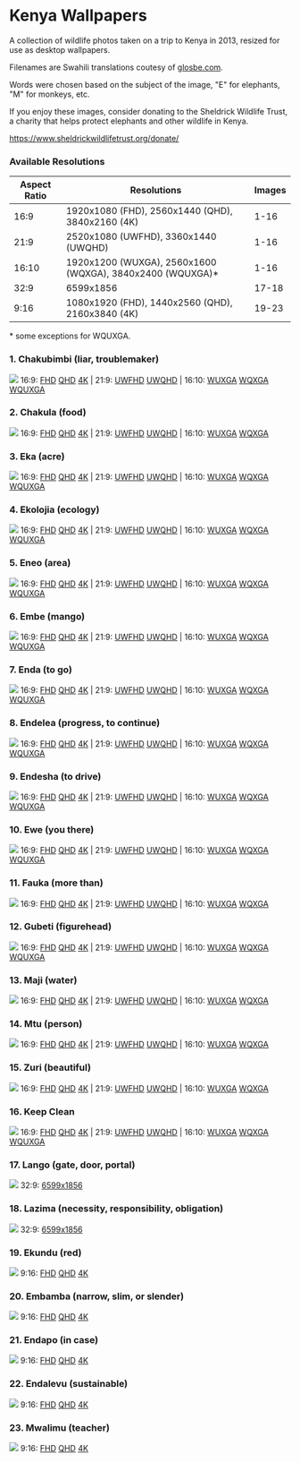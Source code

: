 # Kenya Wallpapers

A collection of wildlife photos taken on a trip to Kenya in 2013, resized for use as desktop wallpapers.

Filenames are Swahili translations coutesy of [glosbe.com](https://glosbe.com/en/sw/). 

Words were chosen based on the subject of the image, "E" for elephants, "M" for monkeys, etc. 

If you enjoy these images, consider donating to the Sheldrick Wildlife Trust, a charity that helps protect elephants and other wildlife in Kenya. 

https://www.sheldrickwildlifetrust.org/donate/ 

### Available Resolutions

| Aspect Ratio | Resolutions                                   | Images |
|--------------|-----------------------------------------------|------------------|
| 16:9         | 1920x1080 (FHD), 2560x1440 (QHD), 3840x2160 (4K) | 1-16               |
| 21:9         | 2520x1080 (UWFHD), 3360x1440 (UWQHD)        |   1-16               |
| 16:10        | 1920x1200 (WUXGA), 2560x1600 (WQXGA), 3840x2400 (WQUXGA)* |    1-16              |
| 32:9         | 6599x1856                                    | 17-18                |
| 9:16         | 1080x1920 (FHD), 1440x2560 (QHD), 2160x3840 (4K) | 19-23               |


\* some exceptions for WQUXGA.

### 1. Chakubimbi (liar, troublemaker)
![](webp/Chakubimbi.webp)
16:9: [FHD](16x9/1920x1080/FHD_Chakubimbi.jpg) [QHD](16x9/2560x1440/QHD_Chakubimbi.jpg) [4K](16x9/3840x2160/4K_Chakubimbi.jpg)
| 21:9: [UWFHD](21x9/2520x1080/UWFHD_Chakubimbi.jpg) [UWQHD](21x9/3360x1440/UWQHD_Chakubimbi.jpg)
| 16:10: [WUXGA](16x10/1920x1200/WUXGA_Chakubimbi.jpg) [WQXGA](16x10/2560x1600/WQXGA_Chakubimbi.jpg) [WQUXGA](16x10/3840x2400/WQUXGA_Chakubimbi.jpg)

### 2. Chakula (food)
![](webp/Chakula.webp)
16:9: [FHD](16x9/1920x1080/FHD_Chakula.jpg) [QHD](16x9/2560x1440/QHD_Chakula.jpg) [4K](16x9/3840x2160/4K_Chakula.jpg)
| 21:9: [UWFHD](21x9/2520x1080/UWFHD_Chakula.jpg) [UWQHD](21x9/3360x1440/UWQHD_Chakula.jpg)
| 16:10: [WUXGA](16x10/1920x1200/WUXGA_Chakula.jpg) [WQXGA](16x10/2560x1600/WQXGA_Chakula.jpg)

### 3. Eka (acre)
![](webp/Eka.webp)
16:9: [FHD](16x9/1920x1080/FHD_Eka.jpg) [QHD](16x9/2560x1440/QHD_Eka.jpg) [4K](16x9/3840x2160/4K_Eka.jpg)
| 21:9: [UWFHD](21x9/2520x1080/UWFHD_Eka.jpg) [UWQHD](21x9/3360x1440/UWQHD_Eka.jpg)
| 16:10: [WUXGA](16x10/1920x1200/WUXGA_Eka.jpg) [WQXGA](16x10/2560x1600/WQXGA_Eka.jpg) [WQUXGA](16x10/3840x2400/WQUXGA_Eka.jpg)

### 4. Ekolojia (ecology)
![](webp/Ekolojia.webp)
16:9: [FHD](16x9/1920x1080/FHD_Ekolojia.jpg) [QHD](16x9/2560x1440/QHD_Ekolojia.jpg) [4K](16x9/3840x2160/4K_Ekolojia.jpg)
| 21:9: [UWFHD](21x9/2520x1080/UWFHD_Ekolojia.jpg) [UWQHD](21x9/3360x1440/UWQHD_Ekolojia.jpg)
| 16:10: [WUXGA](16x10/1920x1200/WUXGA_Ekolojia.jpg) [WQXGA](16x10/2560x1600/WQXGA_Ekolojia.jpg) [WQUXGA](16x10/3840x2400/WQUXGA_Ekolojia.jpg)

### 5. Eneo (area)
![](webp/Eneo.webp)
16:9: [FHD](16x9/1920x1080/FHD_Eneo.jpg) [QHD](16x9/2560x1440/QHD_Eneo.jpg) [4K](16x9/3840x2160/4K_Eneo.jpg)
| 21:9: [UWFHD](21x9/2520x1080/UWFHD_Eneo.jpg) [UWQHD](21x9/3360x1440/UWQHD_Eneo.jpg)
| 16:10: [WUXGA](16x10/1920x1200/WUXGA_Eneo.jpg) [WQXGA](16x10/2560x1600/WQXGA_Eneo.jpg) [WQUXGA](16x10/3840x2400/WQUXGA_Eneo.jpg)

### 6. Embe (mango)
![](webp/Embe.webp)
16:9: [FHD](16x9/1920x1080/FHD_Embe.jpg) [QHD](16x9/2560x1440/QHD_Embe.jpg) [4K](16x9/3840x2160/4K_Embe.jpg)
| 21:9: [UWFHD](21x9/2520x1080/UWFHD_Embe.jpg) [UWQHD](21x9/3360x1440/UWQHD_Embe.jpg)
| 16:10: [WUXGA](16x10/1920x1200/WUXGA_Embe.jpg) [WQXGA](16x10/2560x1600/WQXGA_Embe.jpg) [WQUXGA](16x10/3840x2400/WQUXGA_Embe.jpg)

### 7. Enda (to go)
![](webp/Enda.webp)
16:9: [FHD](16x9/1920x1080/FHD_Enda.jpg) [QHD](16x9/2560x1440/QHD_Enda.jpg) [4K](16x9/3840x2160/4K_Enda.jpg)
| 21:9: [UWFHD](21x9/2520x1080/UWFHD_Enda.jpg) [UWQHD](21x9/3360x1440/UWQHD_Enda.jpg)
| 16:10: [WUXGA](16x10/1920x1200/WUXGA_Enda.jpg) [WQXGA](16x10/2560x1600/WQXGA_Enda.jpg) [WQUXGA](16x10/3840x2400/WQUXGA_Enda.jpg)

### 8. Endelea (progress, to continue)
![](webp/Endelea.webp)
16:9: [FHD](16x9/1920x1080/FHD_Endelea.jpg) [QHD](16x9/2560x1440/QHD_Endelea.jpg) [4K](16x9/3840x2160/4K_Endelea.jpg)
| 21:9: [UWFHD](21x9/2520x1080/UWFHD_Endelea.jpg) [UWQHD](21x9/3360x1440/UWQHD_Endelea.jpg)
| 16:10: [WUXGA](16x10/1920x1200/WUXGA_Endelea.jpg) [WQXGA](16x10/2560x1600/WQXGA_Endelea.jpg) [WQUXGA](16x10/3840x2400/WQUXGA_Endelea.jpg)

### 9. Endesha (to drive)
![](webp/Endesha.webp)
16:9: [FHD](16x9/1920x1080/FHD_Endesha.jpg) [QHD](16x9/2560x1440/QHD_Endesha.jpg) [4K](16x9/3840x2160/4K_Endesha.jpg)
| 21:9: [UWFHD](21x9/2520x1080/UWFHD_Endesha.jpg) [UWQHD](21x9/3360x1440/UWQHD_Endesha.jpg)
| 16:10: [WUXGA](16x10/1920x1200/WUXGA_Endesha.jpg) [WQXGA](16x10/2560x1600/WQXGA_Endesha.jpg) [WQUXGA](16x10/3840x2400/WQUXGA_Endesha.jpg)

### 10. Ewe (you there)
![](webp/Ewe.webp)
16:9: [FHD](16x9/1920x1080/FHD_Ewe.jpg) [QHD](16x9/2560x1440/QHD_Ewe.jpg) [4K](16x9/3840x2160/4K_Ewe.jpg)
| 21:9: [UWFHD](21x9/2520x1080/UWFHD_Ewe.jpg) [UWQHD](21x9/3360x1440/UWQHD_Ewe.jpg)
| 16:10: [WUXGA](16x10/1920x1200/WUXGA_Ewe.jpg) [WQXGA](16x10/2560x1600/WQXGA_Ewe.jpg) [WQUXGA](16x10/3840x2400/WQUXGA_Ewe.jpg)

### 11. Fauka (more than)
![](webp/Fauka.webp)
16:9: [FHD](16x9/1920x1080/FHD_Fauka.jpg) [QHD](16x9/2560x1440/QHD_Fauka.jpg) [4K](16x9/3840x2160/4K_Fauka.jpg)
| 21:9: [UWFHD](21x9/2520x1080/UWFHD_Fauka.jpg) [UWQHD](21x9/3360x1440/UWQHD_Fauka.jpg)
| 16:10: [WUXGA](16x10/1920x1200/WUXGA_Fauka.jpg) [WQXGA](16x10/2560x1600/WQXGA_Fauka.jpg)

### 12. Gubeti (figurehead)
![](webp/Gubeti.webp)
16:9: [FHD](16x9/1920x1080/FHD_Gubeti.jpg) [QHD](16x9/2560x1440/QHD_Gubeti.jpg) [4K](16x9/3840x2160/4K_Gubeti.jpg)
| 21:9: [UWFHD](21x9/2520x1080/UWFHD_Gubeti.jpg) [UWQHD](21x9/3360x1440/UWQHD_Gubeti.jpg)
| 16:10: [WUXGA](16x10/1920x1200/WUXGA_Gubeti.jpg) [WQXGA](16x10/2560x1600/WQXGA_Gubeti.jpg) [WQUXGA](16x10/3840x2400/WQUXGA_Gubeti.jpg)

### 13. Maji (water)
![](webp/Maji.webp)
16:9: [FHD](16x9/1920x1080/FHD_Maji.jpg) [QHD](16x9/2560x1440/QHD_Maji.jpg) [4K](16x9/3840x2160/4K_Maji.jpg)
| 21:9: [UWFHD](21x9/2520x1080/UWFHD_Maji.jpg) [UWQHD](21x9/3360x1440/UWQHD_Maji.jpg)
| 16:10: [WUXGA](16x10/1920x1200/WUXGA_Maji.jpg) [WQXGA](16x10/2560x1600/WQXGA_Maji.jpg)

### 14. Mtu (person)
![](webp/Mtu.webp)
16:9: [FHD](16x9/1920x1080/FHD_Mtu.jpg) [QHD](16x9/2560x1440/QHD_Mtu.jpg) [4K](16x9/3840x2160/4K_Mtu.jpg)
| 21:9: [UWFHD](21x9/2520x1080/UWFHD_Mtu.jpg) [UWQHD](21x9/3360x1440/UWQHD_Mtu.jpg)
| 16:10: [WUXGA](16x10/1920x1200/WUXGA_Mtu.jpg) [WQXGA](16x10/2560x1600/WQXGA_Mtu.jpg)

### 15. Zuri (beautiful)
![](webp/Zuri.webp)
16:9: [FHD](16x9/1920x1080/FHD_Zuri.jpg) [QHD](16x9/2560x1440/QHD_Zuri.jpg) [4K](16x9/3840x2160/4K_Zuri.jpg)
| 21:9: [UWFHD](21x9/2520x1080/UWFHD_Zuri.jpg) [UWQHD](21x9/3360x1440/UWQHD_Zuri.jpg)
| 16:10: [WUXGA](16x10/1920x1200/WUXGA_Zuri.jpg) [WQXGA](16x10/2560x1600/WQXGA_Zuri.jpg)

### 16. Keep Clean
![](webp/KeepClean.webp)
16:9: [FHD](16x9/1920x1080/FHD_KeepClean.jpg) [QHD](16x9/2560x1440/QHD_KeepClean.jpg) [4K](16x9/3840x2160/4K_KeepClean.jpg)
| 21:9: [UWFHD](21x9/2520x1080/UWFHD_KeepClean.jpg) [UWQHD](21x9/3360x1440/UWQHD_KeepClean.jpg)
| 16:10: [WUXGA](16x10/1920x1200/WUXGA_KeepClean.jpg) [WQXGA](16x10/2560x1600/WQXGA_KeepClean.jpg) [WQUXGA](16x10/3840x2400/WQUXGA_KeepClean.jpg)

### 17. Lango (gate, door, portal)
![](webp/Lango.webp)
32:9: [6599x1856](32x9/6599x1856_Lango.jpg)

### 18. Lazima (necessity, responsibility, obligation)
![](webp/Lazima.webp)
32:9: [6599x1856](32x9/6599x1856_Lazima.jpg)

### 19. Ekundu (red)
![](webp/Ekundu.webp)
9:16: [FHD](9x16/1080x1920/FHD_Ekundu.jpg) [QHD](9x16/1440x2560/QHD_Ekundu.jpg) [4K](9x16/2160x3840/4K_Ekundu.jpg)

### 20. Embamba (narrow, slim, or slender)
![](webp/Embamba.webp)
9:16: [FHD](9x16/1080x1920/FHD_Embamba.jpg) [QHD](9x16/1440x2560/QHD_Embamba.jpg) [4K](9x16/2160x3840/4K_Embamba.jpg)

### 21. Endapo (in case)
![](webp/Endapo.webp)
9:16: [FHD](9x16/1080x1920/FHD_Endapo.jpg) [QHD](9x16/1440x2560/QHD_Endapo.jpg) [4K](9x16/2160x3840/4K_Endapo.jpg)

### 22. Endalevu (sustainable)
![](webp/Endalevu.webp)
9:16: [FHD](9x16/1080x1920/FHD_Endalevu.jpg) [QHD](9x16/1440x2560/QHD_Endalevu.jpg) [4K](9x16/2160x3840/4K_Endalevu.jpg)

### 23. Mwalimu (teacher)
![](webp/Mwalimu.webp)
9:16: [FHD](9x16/1080x1920/FHD_Mwalimu.jpg) [QHD](9x16/1440x2560/QHD_Mwalimu.jpg) [4K](9x16/2160x3840/4K_Mwalimu.jpg)
